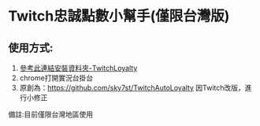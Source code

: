 # Twitch忠誠點數小幫手(僅限台灣版)

## 使用方式:

1. [參考此連結安裝資料夾-TwitchLoyalty](https://www.alexclassroom.com/internet/google/google-chrome/how-to-manually-install-chrome-extension/)
2. chrome打開實況台掛台
3. 原創為：https://github.com/sky7st/TwitchAutoLoyalty  因Twitch改版，進行小修正

備註:目前僅限台灣地區使用
